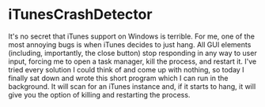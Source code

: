 # iTunesCrashDetector
It's no secret that iTunes support on Windows is terrible. For me, one of the most annoying bugs is when iTunes decides to just hang. All GUI elements (including, importantly, the close button) stop responding in any way to user input, forcing me to open a task manager, kill the process, and restart it. I've tried every solution I could think of and come up with nothing, so today I finally sat down and wrote this short program which I can run in the background. It will scan for an iTunes instance and, if it starts to hang, it will give you the option of killing and restarting the process.